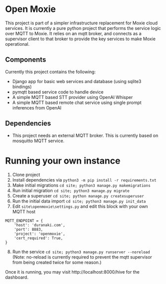 # Open Moxie

This project is part of a simpler infrastructure replacement for Moxie cloud services.
It is currently a pure python project that performs the service logic over MQTT to
Moxie.  It relies on an mqtt broker, and connects as a supervisor client to that broker
to provide the key services to make Moxie operational.

## Components

Currently this project contains the following:

* Django app for basic web services and database (using sqlite3 bindings)
* pymqtt based service code to handle device
* A simple MQTT based STT provider using OpenAI Whisper
* A simple MQTT based remote chat service using single prompt inferences from OpenAI

## Dependencies

* This project needs an external MQTT broker.  This is currently based on mosquitto MQTT service.

# Running your own instance

1. Clone project
2. Install dependencies via `python3 -m pip install -r requirements.txt`
3. Make initial migrations `cd site; python3 manage.py makemigrations`
4. Run initial migration `cd site; python3 manage.py migrate`
5. Create a superuser `cd site; python manage.py createsuperuser`
6. Run the initial data import `cd site; python3 manage.py init_data`
7. Edit `site\openmoxie\settings.py` and edit this block with your own MQTT host
```
MQTT_ENDPOINT = {
    'host': 'duranaki.com',
    'port': 8883,
    'project': 'openmoxie',
    'cert_required': True,
}
```
8. Run the service `cd site; python3 manage.py runserver --noreload` (Note: no-reload is currently required to prevent the mqtt supervisor from being created twice for some reason.)

Once it is running, you may visit http://localhost:8000/hive for the dashboard.



